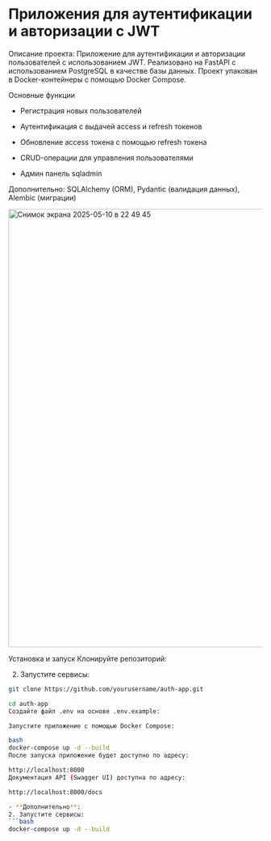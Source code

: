 # Приложения для аутентификации и авторизации с JWT

Описание проекта:
Приложение для аутентификации и авторизации пользователей с использованием JWT. Реализовано на FastAPI с использованием PostgreSQL в качестве базы данных. Проект упакован в Docker-контейнеры с помощью Docker Compose.

Основные функции
- Регистрация новых пользователей

- Аутентификация с выдачей access и refresh токенов

- Обновление access токена с помощью refresh токена

- CRUD-операции для управления пользователями

- Админ панель sqladmin 

Дополнительно: SQLAlchemy (ORM), Pydantic (валидация данных), Alembic (миграции)

<img width="867" alt="Снимок экрана 2025-05-10 в 22 49 45" src="https://github.com/user-attachments/assets/98f71ee9-f886-42c8-a38a-127725b765de" />

Установка и запуск
Клонируйте репозиторий:

2. Запустите сервисы:
```bash
git clone https://github.com/yourusername/auth-app.git

cd auth-app
Создайте файл .env на основе .env.example:

Запустите приложение с помощью Docker Compose:

bash
docker-compose up -d --build
После запуска приложение будет доступно по адресу:

http://localhost:8000
Документация API (Swagger UI) доступна по адресу:

http://localhost:8000/docs

- **Дополнительно**: 
2. Запустите сервисы:
```bash
docker-compose up -d --build
